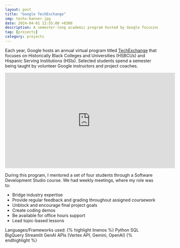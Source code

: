 ```yaml
---
layout: post
title: "Google TechExchange"
img: techx-banner.jpg
date: 2024-04-01 12:55:00 +0300
description: A semester-long academic program hosted by Google focusing on historically black colleges and universities
tag: [projects]
category: projects
---
```


Each year, Google hosts an annual virtual program titled [TechExchange](https://buildyourfuture.withgoogle.com/programs/tech-exchange) that focuses on Historically Black Colleges and Universities (HSBCUs) and Hispanic Serving Institutions (HSIs). Selected students spend a semester being taught by volunteer Google instructors and project coaches. 

<figure style="text-align:center; margin: 0">
<iframe width="560" height="315" src="https://www.youtube.com/embed/jKiEQa8qU1s?si=yraXbUQRVW54m8-K" title="YouTube video player" frameborder="0" allow="accelerometer; autoplay; clipboard-write; encrypted-media; gyroscope; picture-in-picture; web-share" referrerpolicy="strict-origin-when-cross-origin" allowfullscreen></iframe>
</figure>

During this program, I mentored a set of four students through a Software Development Studio course. We had weekly meetings, where my role was to:
- Bridge industry expertise
- Provide regular feedback and grading throughout assigned coursework
- Unblock and encourage final project goals
- Create coding demos
- Be available for office hours support
- Lead topic-based lessons


Languages/Frameworks used:
{% highlight linenos %}
Python
SQL
BigQuery
Streamlit
GenAI APIs (Vertex API, Gemini, OpenAI)
{% endhighlight %}

